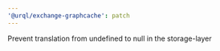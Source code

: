 ```yaml
---
'@urql/exchange-graphcache': patch
---
```


Prevent translation from undefined to null in the storage-layer

